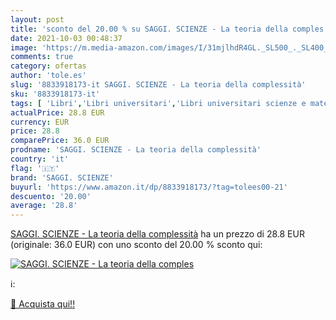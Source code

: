 ```yaml
---
layout: post
title: 'sconto del 20.00 % su SAGGI. SCIENZE - La teoria della comples  '
date: 2021-10-03 00:48:37
image: 'https://m.media-amazon.com/images/I/31mjlhdR4GL._SL500_._SL400_.jpg'
comments: true
category: ofertas
author: 'tole.es'
slug: '8833918173-it SAGGI. SCIENZE - La teoria della complessità'
sku: '8833918173-it'
tags: [ 'Libri','Libri universitari','Libri universitari scienze e matematica','Scienze, tecnologia e medicina','saggi. scienze', ]
actualPrice: 28.8 EUR
currency: EUR
price: 28.8
comparePrice: 36.0 EUR
prodname: 'SAGGI. SCIENZE - La teoria della complessità'
country: 'it'
flag: '🇮🇹'
brand: 'SAGGI. SCIENZE'
buyurl: 'https://www.amazon.it/dp/8833918173/?tag=tolees00-21'
descuento: '20.00'
average: '28.8'
---
```


[SAGGI. SCIENZE - La teoria della complessità](https://www.amazon.it/dp/8833918173/?tag=tolees00-21) ha un prezzo di 28.8 EUR (originale: 36.0 EUR) con uno sconto del 20.00 % sconto qui:

[![SAGGI. SCIENZE - La teoria della comples](https://m.media-amazon.com/images/I/31mjlhdR4GL._SL500_._SL400_.jpg)](https://www.amazon.it/dp/8833918173/?tag=tolees00-21)

ℹ️:


[🛒 Acquista qui!!](https://www.amazon.it/dp/8833918173/?tag=tolees00-21)
